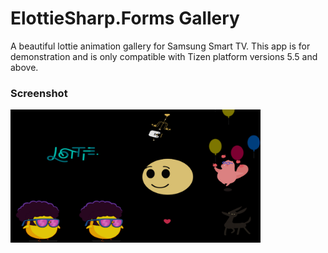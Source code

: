 # ElottieSharp.Forms Gallery
A beautiful lottie animation gallery for Samsung Smart TV. This app is for demonstration and is only compatible with Tizen platform versions 5.5 and above.

### Screenshot

<img src="Screenshot1.png" width=400/>

